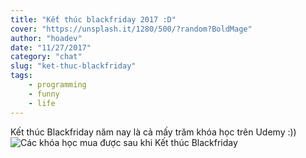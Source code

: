 ```yaml
---
title: "Kết thúc blackfriday 2017 :D"
cover: "https://unsplash.it/1280/500/?random?BoldMage"
author: "hoadev"
date: "11/27/2017"
category: "chat"
slug: "ket-thuc-blackfriday"
tags:
    - programming
    - funny
    - life
---
```

Kết thúc Blackfriday năm nay là cả mấy trăm khóa học trên Udemy :))
![Các khóa học mua được sau khi Kết thúc Blackfriday](https://lh3.googleusercontent.com/KnUbnam_xdfa0pUfV-t34dGRenMC6OB-VsPAV-8nVdqfR3XoO6Mc6RqlkBj6Rd5DNTuLEc_WE87HRLEk3LSEbsPJ0ArzWVBsExCu_VZO660l4UCupWlg75SM2yexnjZGGrnhaYZlnn8=s0 "Các khóa học mua được sau khi Kết thúc Blackfriday2")

